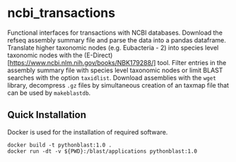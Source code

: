 # ncbi_transactions
Functional interfaces for transactions with NCBI databases. Download the refseq assembly summary file and parse the data into a pandas dataframe. Translate higher taxonomic nodes (e.g. Eubacteria - 2) into species level taxonomic nodes with the (E-Direct)[https://www.ncbi.nlm.nih.gov/books/NBK179288/] tool. Filter entries in the assembly summary file with species level taxonomic nodes or limit BLAST searches with the option `taxidlist`. Download assemblies with the `wget` library, decompress `.gz` files by simultaneous creation of an taxmap file that can be used by `makeblastdb`.

## Quick Installation
Docker is used for the installation of required software.
```console
docker build -t pythonblast:1.0 .
docker run -dt -v ${PWD}:/blast/applications pythonblast:1.0
```
